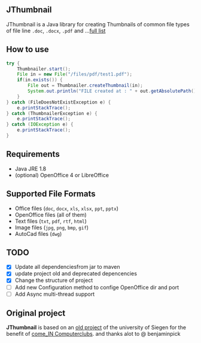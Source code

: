 ## JThumbnail

JThumbnail is a Java library for creating Thumbnails of common file types of file line `.doc`, `.docx`, `.pdf` and ...[full list](#supported-file-formats)

## How to use

```java
try {
    Thumbnailer.start();
    File in = new File("/files/pdf/test1.pdf");
    if(in.exists()) {
        File out = Thumbnailer.createThumbnail(in);
        System.out.println("FILE created at : " + out.getAbsolutePath());
    }
} catch (FileDoesNotExistException e) {
    e.printStackTrace();
} catch (ThumbnailerException e) {
    e.printStackTrace();
} catch (IOException e) {
    e.printStackTrace();
}
```

## Requirements

*  Java JRE 1.8
*  (optional) OpenOffice 4 or LibreOffice

## Supported File Formats

*  Office files (`doc`, `docx`, `xls`, `xlsx`, `ppt`, `pptx`)
*  OpenOffice files (all of them)
*  Text files (`txt`, `pdf`, `rtf`, `html`)
*  Image files (`jpg`, `png`, `bmp`, `gif`)
*  AutoCad files (`dwg`)

## TODO

- [x] Update all dependenciesfrom jar to maven
- [x] update project old and deprecated depencencies
- [x] Change the structure of project
- [ ] Add new Configuration method to confige OpenOffice dir and port 
- [ ] Add Async multi-thread support

## Original project

**JThumbnail** is based on an [old project](https://github.com/benjaminpick/java-thumbnailer) of the university of Siegen for the benefit of [come_IN Computerclubs](http://www.computerclub-comein.de). and thanks alot to @ benjaminpick

